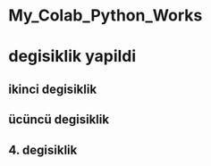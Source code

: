 # My_Colab_Python_Works
# degisiklik yapildi
## ikinci degisiklik
## ücüncü degisiklik
## 4. degisiklik